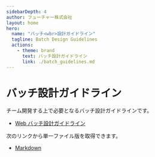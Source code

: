 ```yaml
---
sidebarDepth: 4
author: フューチャー株式会社
layout: home
hero:
  name: "バッチ<wbr>設計ガイドライン"
  tagline: Batch Design Guidelines
  actions:
    - theme: brand
      text: バッチ設計ガイドライン
      link: ./batch_guidelines.md
---
```


# バッチ設計ガイドライン

チーム開発する上で必要となるバッチ設計ガイドラインです。

- [Web バッチ設計ガイドライン](batch_guidelines.md)

次のリンクから単一ファイル版を取得できます。

- [Markdown](https://github.com/future-architect/arch-guidelines/blob/main/documents/forBatch/batch_guidelines.md)
